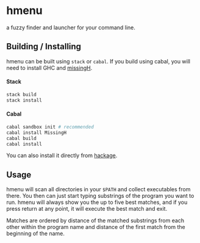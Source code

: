 hmenu
=====

a fuzzy finder and launcher for your command line.

Building / Installing
---------------------

hmenu can be built using `stack` or `cabal`. If you build using cabal, you will
need to install GHC and [missingH][mh].

#### Stack

```sh
stack build
stack install
```

#### Cabal

```sh
cabal sandbox init # recommended
cabal install MissingH
cabal build
cabal install
```

You can also install it directly from [hackage][hack].

Usage
-----

hmenu will scan all directories in your `$PATH` and collect executables from
there. You then can just start typing substrings of the program you want to
run. hmenu will always show you the up to five best matches, and if you press
return at any point, it will execute the best match and exit.

Matches are ordered by distance of the matched substrings from each other
within the program name and distance of the first match from the beginning of
the name.

[mh]: https://hackage.haskell.org/package/MissingH
[hack]: https://hackage.haskell.org/package/hmenu

